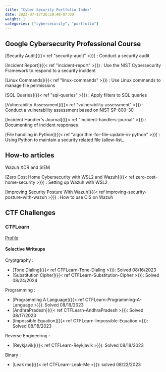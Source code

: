 ```yaml
---
title: "Cyber Security Portfolio Index"
date: 2023-07-17T20:19:48-07:00
weight: 1
categories: ["cybersecurity", "portfolio"]
---
```


## Google Cybersecurity Professional Course

[Security Audit]({{< ref "security-audit" >}})
: Conduct a security audit

[Incident Report]({{< ref "incident-report" >}})
: Use the NIST Cybersecurity Framework to respond to a security incident

[Linux Commands]({{< ref "linux-commands" >}})
: Use Linux commands to manage file permissions

[SQL Queries]({{< ref "sql-queries" >}})
: Apply filters to SQL queries

[Vulnerability Assessment]({{< ref "vulnerability-assessment" >}})
: Conduct a vulnerability assessment based on NIST SP-800-30

[Incident Handler's Journal]({{< ref "incident-handlers-journal" >}})
: Documenting of incident responses

[File handling in Python]({{< ref "algorithm-for-file-update-in-python" >}})
: Using Python to maintain a security related file (allow-list_

## How-to articles

Wazuh XDR and SIEM

[Zero Cost Home Cybersecurity with WSL2 and Wazuh]({{< ref zero-cost-home-security >}})
: Setting up Wazuh with WSL2

[Improving Security Posture With Wazuh]({{< ref improving-security-posture-with-wazuh >}})
: How to use CIS on Wazuh

## CTF Challenges

### CTFLearn

[Profile](https://ctflearn.com/user/imunolion)

#### Selective Writeups

Cryptgraphy
: 
- [Tone Dialing]({{< ref CTFLearn-Tone-Dialing >}}): Solved 08/16/2023
- [Substitution Cipher]({{< ref CTFLearn-Substitution-Cipher >}}): Solved 08/24/2024

Programming
: 
- [Programming A Language]({{< ref CTFLearn-Programming-A-Language >}}): Solved 08/16/2023
- [AndhraPradesh]({{< ref CTFLearn-AndhraPradesh >}}): Solved 08/17/2023
- [Impossible Equation]({{< ref CTFLearn-Impossible-Equation >}}): Solved 08/18/2023

Reverse Engineering
: 
- [Reykjavik]({{< ref CTFLearn-Reykjavik >}}): Solved 08/18/2023

Binary
: 
- [Leak me]({{< ref CTFLearn-Leak-Me >}}): solved 08/22/2023
